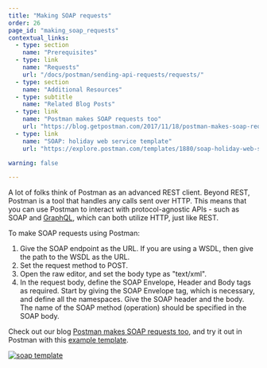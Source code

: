 ```yaml
---
title: "Making SOAP requests"
order: 26
page_id: "making_soap_requests"
contextual_links:
  - type: section
    name: "Prerequisites"
  - type: link
    name: "Requests"
    url: "/docs/postman/sending-api-requests/requests/"
  - type: section
    name: "Additional Resources"
  - type: subtitle
    name: "Related Blog Posts"
  - type: link
    name: "Postman makes SOAP requests too"
    url: "https://blog.getpostman.com/2017/11/18/postman-makes-soap-requests-too/?_ga=2.201091176.754547870.1571851340-1454169035.1570491567"
  - type: link
    name: "SOAP: holiday web service template"
    url: "https://explore.postman.com/templates/1880/soap-holiday-web-service"

warning: false

---
```


A lot of folks think of Postman as an advanced REST client. Beyond REST, Postman is a tool that handles any calls sent over HTTP. This means that you can use Postman to interact with protocol-agnostic APIs - such as SOAP and [GraphQL](/docs/postman/sending-api-requests/graphql/), which can both utilize HTTP, just like REST.

To make SOAP requests using Postman:

1. Give the SOAP endpoint as the URL. If you are using a WSDL, then give the path to the WSDL as the URL.
1. Set the request method to POST.
1. Open the raw editor, and set the body type as "text/xml".
1. In the request body, define the SOAP Envelope, Header and Body tags as required. Start by giving the SOAP Envelope tag, which is necessary, and define all the namespaces. Give the SOAP header and the body. The name of the SOAP method (operation) should be specified in the SOAP body.

Check out our blog [Postman makes SOAP requests too](https://blog.getpostman.com/2017/11/18/postman-makes-soap-requests-too/), and try it out in Postman with this [example template](https://explore.postman.com/templates/1880/soap-holiday-web-service).

[![soap template](https://i.imgur.com/z0KWWSo.png)](https://i.imgur.com/z0KWWSo.png)
